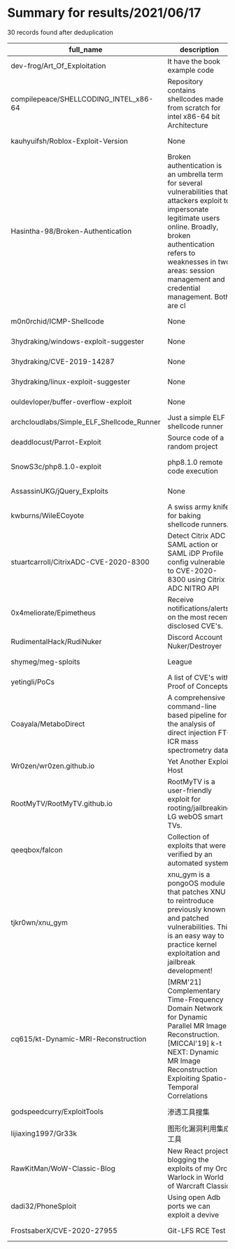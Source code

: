 
# Summary for results/2021/06/17
    
30 records found after deduplication

| full_name | description | html_url | matched_list | matched_count | pushed_at | size | stargazers_count | language | forks_count |
|-------------------------------------------|------------------------------------------------------------------------------------------------------------------------------------------------------------------------------------------------------------------------------------------------------------------|--------------------------------------------------------------|--------------------------------------|-----------------|---------------------------|--------|--------------------|------------|---------------|
| dev-frog/Art_Of_Exploitation | It have the book example code | https://github.com/dev-frog/Art_Of_Exploitation | ['exploit'] | 1 | 2021-06-17 11:34:07+00:00 | 23 | 1 | C | 1 |
| compilepeace/SHELLCODING_INTEL_x86-64 | Repository contains shellcodes made from scratch for intel x86-64 bit Architecture | https://github.com/compilepeace/SHELLCODING_INTEL_x86-64 | ['shellcode'] | 1 | 2021-06-17 07:12:25+00:00 | 48 | 3 | Assembly | 4 |
| kauhyuifsh/Roblox-Exploit-Version | None | https://github.com/kauhyuifsh/Roblox-Exploit-Version | ['exploit'] | 1 | 2021-06-17 18:02:52+00:00 | 0 | 0 | | 0 |
| Hasintha-98/Broken-Authentication | Broken authentication is an umbrella term for several vulnerabilities that attackers exploit to impersonate legitimate users online. Broadly, broken authentication refers to weaknesses in two areas: session management and credential management. Both are cl | https://github.com/Hasintha-98/Broken-Authentication | ['exploit'] | 1 | 2021-06-17 17:54:51+00:00 | 1329 | 0 | | 0 |
| m0n0rchid/ICMP-Shellcode | None | https://github.com/m0n0rchid/ICMP-Shellcode | ['shellcode'] | 1 | 2021-06-17 15:55:08+00:00 | 111 | 1 | C# | 1 |
| 3hydraking/windows-exploit-suggester | None | https://github.com/3hydraking/windows-exploit-suggester | ['exploit'] | 1 | 2021-06-17 13:55:23+00:00 | 19 | 0 | Python | 0 |
| 3hydraking/CVE-2019-14287 | None | https://github.com/3hydraking/CVE-2019-14287 | ['cve-2'] | 1 | 2021-06-17 12:34:23+00:00 | 1 | 0 | Shell | 0 |
| 3hydraking/linux-exploit-suggester | None | https://github.com/3hydraking/linux-exploit-suggester | ['exploit'] | 1 | 2021-06-17 09:21:46+00:00 | 23 | 0 | Shell | 0 |
| ouldevloper/buffer-overflow-exploit | None | https://github.com/ouldevloper/buffer-overflow-exploit | ['exploit'] | 1 | 2021-06-17 03:43:27+00:00 | 2 | 0 | Python | 0 |
| archcloudlabs/Simple_ELF_Shellcode_Runner | Just a simple ELF shellcode runner | https://github.com/archcloudlabs/Simple_ELF_Shellcode_Runner | ['shellcode'] | 1 | 2021-06-17 02:15:11+00:00 | 3 | 0 | C | 0 |
| deaddlocust/Parrot-Exploit | Source code of a random project | https://github.com/deaddlocust/Parrot-Exploit | ['exploit'] | 1 | 2021-06-17 02:15:43+00:00 | 338 | 0 | C# | 0 |
| SnowS3c/php8.1.0-exploit | php8.1.0 remote code execution | https://github.com/SnowS3c/php8.1.0-exploit | ['exploit', 'remote code execution'] | 2 | 2021-06-17 14:47:41+00:00 | 7 | 0 | Python | 0 |
| AssassinUKG/jQuery_Exploits | None | https://github.com/AssassinUKG/jQuery_Exploits | ['exploit'] | 1 | 2021-06-17 01:34:39+00:00 | 45 | 3 | | 1 |
| kwburns/WileECoyote | A swiss army knife for baking shellcode runners. | https://github.com/kwburns/WileECoyote | ['shellcode'] | 1 | 2021-06-17 23:20:05+00:00 | 1045 | 0 | Python | 0 |
| stuartcarroll/CitrixADC-CVE-2020-8300 | Detect Citrix ADC SAML action or SAML iDP Profile config vulnerable to CVE-2020-8300 using Citrix ADC NITRO API | https://github.com/stuartcarroll/CitrixADC-CVE-2020-8300 | ['cve-2'] | 1 | 2021-06-17 08:31:55+00:00 | 9 | 1 | PowerShell | 3 |
| 0x4meliorate/Epimetheus | Receive notifications/alerts on the most recent disclosed CVE's. | https://github.com/0x4meliorate/Epimetheus | ['exploit'] | 1 | 2021-06-17 23:48:58+00:00 | 33 | 4 | Python | 0 |
| RudimentalHack/RudiNuker | Discord Account Nuker/Destroyer | https://github.com/RudimentalHack/RudiNuker | ['exploit'] | 1 | 2021-06-17 20:32:58+00:00 | 32 | 1 | JavaScript | 0 |
| shymeg/meg-sploits | League | https://github.com/shymeg/meg-sploits | ['sploit'] | 1 | 2021-06-17 21:34:06+00:00 | 5 | 0 | | 0 |
| yetingli/PoCs | A list of CVE's with Proof of Concepts | https://github.com/yetingli/PoCs | ['cve poc'] | 1 | 2021-06-17 15:51:55+00:00 | 38798 | 1 | HTML | 2 |
| Coayala/MetaboDirect | A comprehensive command-line based pipeline for the analysis of direct injection FT-ICR mass spectrometry data | https://github.com/Coayala/MetaboDirect | ['command injection'] | 1 | 2021-06-17 17:06:09+00:00 | 8062 | 0 | R | 0 |
| Wr0zen/wr0zen.github.io | Yet Another Exploit Host | https://github.com/Wr0zen/wr0zen.github.io | ['exploit'] | 1 | 2021-06-17 02:36:43+00:00 | 5329 | 1 | JavaScript | 1 |
| RootMyTV/RootMyTV.github.io | RootMyTV is a user-friendly exploit for rooting/jailbreaking LG webOS smart TVs. | https://github.com/RootMyTV/RootMyTV.github.io | ['exploit'] | 1 | 2021-06-17 15:44:45+00:00 | 278 | 31 | HTML | 1 |
| qeeqbox/falcon | Collection of exploits that were verified by an automated system | https://github.com/qeeqbox/falcon | ['exploit'] | 1 | 2021-06-17 10:02:18+00:00 | 402 | 8 | | 5 |
| tjkr0wn/xnu_gym | xnu_gym is a pongoOS module that patches XNU to reintroduce previously known and patched vulnerabilities. This is an easy way to practice kernel exploitation and jailbreak development! | https://github.com/tjkr0wn/xnu_gym | ['exploit'] | 1 | 2021-06-17 03:07:10+00:00 | 125 | 47 | C | 2 |
| cq615/kt-Dynamic-MRI-Reconstruction | [MRM'21] Complementary Time-Frequency Domain Network for Dynamic Parallel MR Image Reconstruction. [MICCAI'19] k-t NEXT: Dynamic MR Image Reconstruction Exploiting Spatio-Temporal Correlations | https://github.com/cq615/kt-Dynamic-MRI-Reconstruction | ['exploit'] | 1 | 2021-06-17 04:03:53+00:00 | 11225 | 16 | Python | 6 |
| godspeedcurry/ExploitTools | 渗透工具搜集 | https://github.com/godspeedcurry/ExploitTools | ['exploit'] | 1 | 2021-06-17 07:12:11+00:00 | 47573 | 2 | PowerShell | 0 |
| lijiaxing1997/Gr33k | 图形化漏洞利用集成工具 | https://github.com/lijiaxing1997/Gr33k | ['exploit'] | 1 | 2021-06-17 14:33:29+00:00 | 9799 | 222 | Python | 49 |
| RawKitMan/WoW-Classic-Blog | New React project blogging the exploits of my Orc Warlock in World of Warcraft Classic | https://github.com/RawKitMan/WoW-Classic-Blog | ['exploit'] | 1 | 2021-06-17 13:48:16+00:00 | 1303 | 0 | JavaScript | 0 |
| dadi32/PhoneSploit | Using open Adb ports we can exploit a devive | https://github.com/dadi32/PhoneSploit | ['exploit', 'sploit'] | 2 | 2021-06-17 01:14:43+00:00 | 9802 | 35 | Python | 407 |
| FrostsaberX/CVE-2020-27955 | Git-LFS RCE Test | https://github.com/FrostsaberX/CVE-2020-27955 | ['cve-2', 'rce'] | 2 | 2021-06-17 20:58:18+00:00 | 1 | 0 | Batchfile | 0 |
